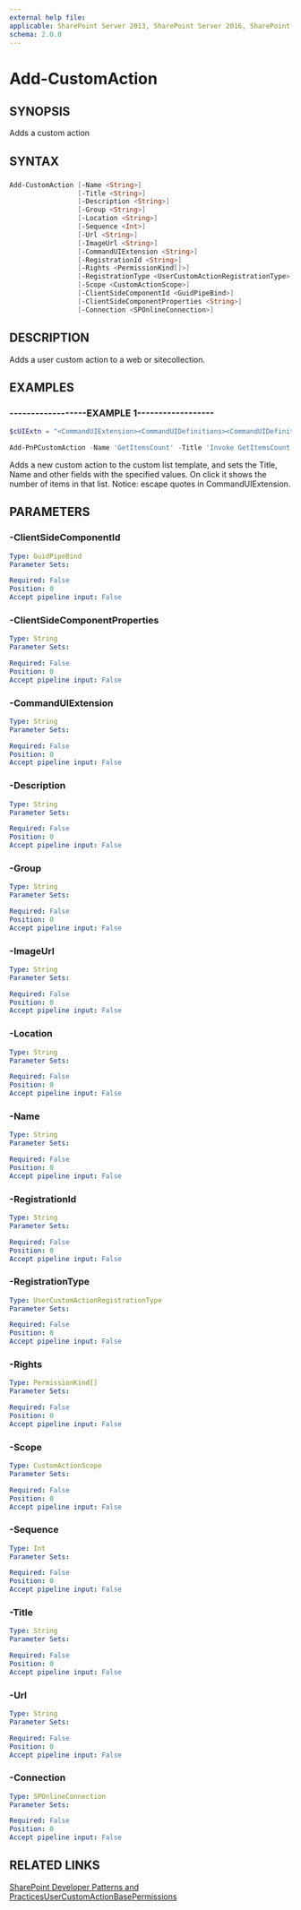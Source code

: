 ```yaml
---
external help file:
applicable: SharePoint Server 2013, SharePoint Server 2016, SharePoint Online
schema: 2.0.0
---
```

# Add-CustomAction

## SYNOPSIS
Adds a custom action

## SYNTAX 

### 
```powershell
Add-CustomAction [-Name <String>]
                 [-Title <String>]
                 [-Description <String>]
                 [-Group <String>]
                 [-Location <String>]
                 [-Sequence <Int>]
                 [-Url <String>]
                 [-ImageUrl <String>]
                 [-CommandUIExtension <String>]
                 [-RegistrationId <String>]
                 [-Rights <PermissionKind[]>]
                 [-RegistrationType <UserCustomActionRegistrationType>]
                 [-Scope <CustomActionScope>]
                 [-ClientSideComponentId <GuidPipeBind>]
                 [-ClientSideComponentProperties <String>]
                 [-Connection <SPOnlineConnection>]
```

## DESCRIPTION
Adds a user custom action to a web or sitecollection.

## EXAMPLES

### ------------------EXAMPLE 1------------------
```powershell
$cUIExtn = "<CommandUIExtension><CommandUIDefinitions><CommandUIDefinition Location=""Ribbon.List.Share.Controls._children""><Button Id=""Ribbon.List.Share.GetItemsCountButton"" Alt=""Get list items count"" Sequence=""11"" Command=""Invoke_GetItemsCountButtonRequest"" LabelText=""Get Items Count"" TemplateAlias=""o1"" Image32by32=""_layouts/15/images/placeholder32x32.png"" Image16by16=""_layouts/15/images/placeholder16x16.png"" /></CommandUIDefinition></CommandUIDefinitions><CommandUIHandlers><CommandUIHandler Command=""Invoke_GetItemsCountButtonRequest"" CommandAction=""javascript: alert('Total items in this list: '+ ctx.TotalListItems);"" EnabledScript=""javascript: function checkEnable() { return (true);} checkEnable();""/></CommandUIHandlers></CommandUIExtension>"

Add-PnPCustomAction -Name 'GetItemsCount' -Title 'Invoke GetItemsCount Action' -Description 'Adds custom action to custom list ribbon' -Group 'SiteActions' -Location 'CommandUI.Ribbon' -CommandUIExtension $cUIExtn
```

Adds a new custom action to the custom list template, and sets the Title, Name and other fields with the specified values. On click it shows the number of items in that list. Notice: escape quotes in CommandUIExtension.

## PARAMETERS

### -ClientSideComponentId


```yaml
Type: GuidPipeBind
Parameter Sets: 

Required: False
Position: 0
Accept pipeline input: False
```

### -ClientSideComponentProperties


```yaml
Type: String
Parameter Sets: 

Required: False
Position: 0
Accept pipeline input: False
```

### -CommandUIExtension


```yaml
Type: String
Parameter Sets: 

Required: False
Position: 0
Accept pipeline input: False
```

### -Description


```yaml
Type: String
Parameter Sets: 

Required: False
Position: 0
Accept pipeline input: False
```

### -Group


```yaml
Type: String
Parameter Sets: 

Required: False
Position: 0
Accept pipeline input: False
```

### -ImageUrl


```yaml
Type: String
Parameter Sets: 

Required: False
Position: 0
Accept pipeline input: False
```

### -Location


```yaml
Type: String
Parameter Sets: 

Required: False
Position: 0
Accept pipeline input: False
```

### -Name


```yaml
Type: String
Parameter Sets: 

Required: False
Position: 0
Accept pipeline input: False
```

### -RegistrationId


```yaml
Type: String
Parameter Sets: 

Required: False
Position: 0
Accept pipeline input: False
```

### -RegistrationType


```yaml
Type: UserCustomActionRegistrationType
Parameter Sets: 

Required: False
Position: 0
Accept pipeline input: False
```

### -Rights


```yaml
Type: PermissionKind[]
Parameter Sets: 

Required: False
Position: 0
Accept pipeline input: False
```

### -Scope


```yaml
Type: CustomActionScope
Parameter Sets: 

Required: False
Position: 0
Accept pipeline input: False
```

### -Sequence


```yaml
Type: Int
Parameter Sets: 

Required: False
Position: 0
Accept pipeline input: False
```

### -Title


```yaml
Type: String
Parameter Sets: 

Required: False
Position: 0
Accept pipeline input: False
```

### -Url


```yaml
Type: String
Parameter Sets: 

Required: False
Position: 0
Accept pipeline input: False
```

### -Connection


```yaml
Type: SPOnlineConnection
Parameter Sets: 

Required: False
Position: 0
Accept pipeline input: False
```

## RELATED LINKS

[SharePoint Developer Patterns and Practices](http://aka.ms/sppnp)[UserCustomAction](https://msdn.microsoft.com/en-us/library/office/microsoft.sharepoint.client.usercustomaction.aspx)[BasePermissions](https://msdn.microsoft.com/en-us/library/office/microsoft.sharepoint.client.basepermissions.aspx)